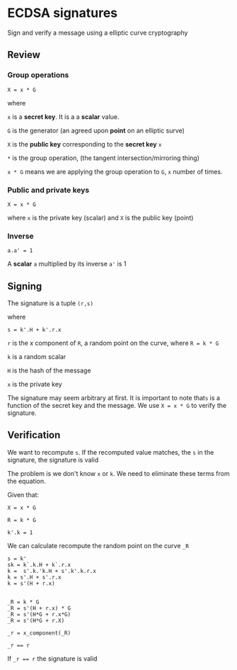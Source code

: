 # ECDSA signatures

Sign and verify a message using a elliptic curve cryptography

## Review

### Group operations
```
X = x * G
```

where

`x` is a **secret key**. It is a a **scalar** value.

`G` is the generator (an agreed upon **point** on an elliptic surve)

`X` is the **public key** corresponding to the **secret key** `x`

`*` is the group operation, (the tangent intersection/mirroring thing)

`x * G` means we are applying the group operation to `G`, `x` number of times.

### Public and private keys

```
X = x * G
```

where `x` is the private key (scalar) and `X` is the public key (point)

### Inverse

```
a.a' = 1
```

A **scalar** `a` multiplied by its inverse `a'` is 1


## Signing
The signature is a tuple `(r,s)`

where

`s = k'.H + k'.r.x` 

`r` is the x component of `R`, a random point on the curve, where `R = k * G`

`k` is a random scalar

`H` is the hash of the message

`x` is the private key

The signature may seem arbitrary at first.
It is important to note that`s` is a function of the secret key and the message.
We use `X = x * G` to verify the signature.


## Verification

We want to recompute `s`. If the recomputed value matches, the `s` in the signature, the signature is valid

The problem is we don't know `x` or `k`. We need to eliminate these terms from the equation.

Given that:

```
X = x * G
```
```
R = k * G
```
```
k'.k = 1
```

We can calculate recompute the random point on the curve `_R`

```
s = k'
sk = k`.k.H + k`.r.x
k =  s'.k.'k.H + s'.k'.k.r.x
k = s'.H + s'.r.x
k = s'(H + r.x)


_R = k * G
_R = s'(H + r.x) * G
_R = s'(H*G + r.x*G)
_R = s'(H*G + r.X)

_r = x_component(_R)

_r == r
```

If `_r == r` the signature is valid

